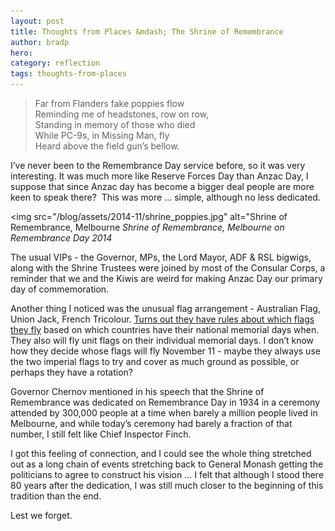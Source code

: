 ```yaml
---
layout: post
title: Thoughts from Places &mdash; The Shrine of Remembrance
author: bradp
hero:
category: reflection
tags: thoughts-from-places
---
```


>Far from Flanders fake poppies flow  
>Reminding me of headstones, row on row,  
>Standing in memory of those who died  
>While PC-9s, in Missing Man, fly  
>Heard above the field gun’s bellow.

I’ve never been to the Remembrance Day service before, so it was very interesting. It was much more like Reserve Forces Day than Anzac Day, I suppose that since Anzac day has become a bigger deal people are more keen to speak there?  This was more ... simple, although no less dedicated.

<img src="/blog/assets/2014-11/shrine_poppies.jpg" alt="Shrine of Remembrance, Melbourne 
<em>Shrine of Remembrance, Melbourne on Remembrance Day 2014</em>

The usual VIPs - the Governor, MPs, the Lord Mayor, ADF &amp; RSL bigwigs, along with the Shrine Trustees were joined by most of the Consular Corps, a reminder that we and the Kiwis are weird for making Anzac Day our primary day of commemoration.

Another thing I noticed was the unusual flag arrangement - Australian Flag, Union Jack, French Tricolour. <a href="http://www.shrine.org.au/Remembrance/Flags-of-Remembrance" target="_blank">Turns out they have rules about which flags they fly</a> based on which countries have their national memorial days when. They also will fly unit flags on their individual memorial days. I don’t know how they decide whose flags will fly November 11 - maybe they always use the two imperial flags to try and cover as much ground as possible, or perhaps they have a rotation?

Governor Chernov mentioned in his speech that the Shrine of Remembrance was dedicated on Remembrance Day in 1934 in a ceremony attended by 300,000 people at a time when barely a million people lived in Melbourne, and while today’s ceremony had barely a fraction of that number, I still felt like Chief Inspector Finch.

I got this feeling of connection, and I could see the whole thing stretched out as a long chain of events stretching back to General Monash getting the politicians to agree to construct his vision ... I felt that although I stood there 80 years after the dedication, I was still much closer to the beginning of this tradition than the end.

Lest we forget.
